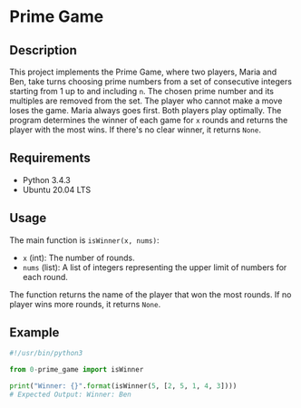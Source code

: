 # Prime Game

## Description
This project implements the Prime Game, where two players, Maria and Ben, take turns choosing prime numbers from a set of consecutive integers starting from 1 up to and including `n`. The chosen prime number and its multiples are removed from the set. The player who cannot make a move loses the game. Maria always goes first. Both players play optimally. The program determines the winner of each game for `x` rounds and returns the player with the most wins. If there's no clear winner, it returns `None`.

## Requirements
- Python 3.4.3
- Ubuntu 20.04 LTS

## Usage
The main function is `isWinner(x, nums)`:
- `x` (int): The number of rounds.
- `nums` (list): A list of integers representing the upper limit of numbers for each round.

The function returns the name of the player that won the most rounds. If no player wins more rounds, it returns `None`.

## Example
```python
#!/usr/bin/python3

from 0-prime_game import isWinner

print("Winner: {}".format(isWinner(5, [2, 5, 1, 4, 3])))
# Expected Output: Winner: Ben
